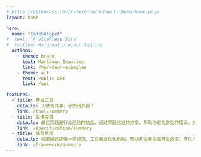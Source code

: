 ```yaml
---
# https://vitepress.dev/reference/default-theme-home-page
layout: home

hero:
  name: "CodeSnippet"
#  text: "A VitePress Site"
#  tagline: My great project tagline
  actions:
    - theme: brand
      text: Markdown Examples
      link: /markdown-examples
    - theme: alt
      text: Public API
      link: /api

features:
  - title: 开发工具
    details: 工欲善其事，必先利其器！
    link: /tool/summary
  - title: 最佳实践
    details: 最佳实践是行业经验的结晶，通过实践验证的方案，帮助你避免常见的错误，提升工作效率。
    link: /specification/summary
  - title: 编程框架
    details: 框架通过提供一套规范、工具和自动化机制，帮助开发者提高开发效率、简化流程、增强代码质量，并促进代码的可维护性和扩展性。
    link: /framework/summary
---
```


